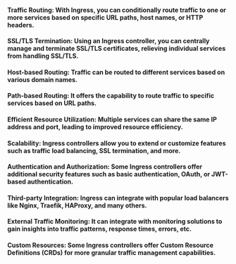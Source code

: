 #### Traffic Routing: With Ingress, you can conditionally route traffic to one or more services based on specific URL paths, host names, or HTTP headers.

#### SSL/TLS Termination: Using an Ingress controller, you can centrally manage and terminate SSL/TLS certificates, relieving individual services from handling SSL/TLS.

#### Host-based Routing: Traffic can be routed to different services based on various domain names.

#### Path-based Routing: It offers the capability to route traffic to specific services based on URL paths.

#### Efficient Resource Utilization: Multiple services can share the same IP address and port, leading to improved resource efficiency.

#### Scalability: Ingress controllers allow you to extend or customize features such as traffic load balancing, SSL termination, and more.

#### Authentication and Authorization: Some Ingress controllers offer additional security features such as basic authentication, OAuth, or JWT-based authentication.

#### Third-party Integration: Ingress can integrate with popular load balancers like Nginx, Traefik, HAProxy, and many others.

#### External Traffic Monitoring: It can integrate with monitoring solutions to gain insights into traffic patterns, response times, errors, etc.

#### Custom Resources: Some Ingress controllers offer Custom Resource Definitions (CRDs) for more granular traffic management capabilities.
